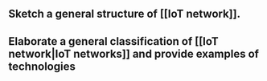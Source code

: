 ## Sketch a general structure of [[IoT network]]. 
## Elaborate a general classification of [[IoT network|IoT networks]] and provide examples of technologies
